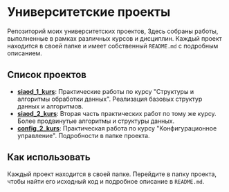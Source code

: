 # Университетские проекты

Репозиторий моих университетских проектов, Здесь собраны работы, выполненные в рамках различных курсов и дисциплин. Каждый проект находится в своей папке и имеет собственный `README.md` с подробным описанием.

## Список проектов

- **[siaod_1_kurs](./siaod_1_kurs)**: Практические работы по курсу "Структуры и алгоритмы обработки данных". Реализация базовых структур данных и алгоритмов.
- **[siaod_2_kurs](./siaod_2_kurs)**: Вторая часть практических работ по тому же курсу. Более продвинутые алгоритмы и структуры данных.
- **[config_2_kurs](./config_2_kurs)**: Практическая работа по курсу "Конфигурационное управление". Подробности в папке проекта.

## Как использовать

Каждый проект находится в своей папке. Перейдите в папку проекта, чтобы найти его исходный код и подробное описание в `README.md`.
